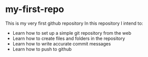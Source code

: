 # my-first-repo
This is my very first github repository
In this repository I intend to:
- Learn how to set up a simple git repository from the web
- Learn how to create files and folders in the repository
- Learn how to write accurate commit messages
- Learn how to push to github